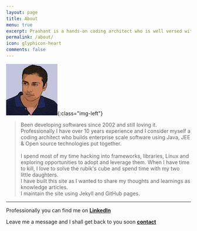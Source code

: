 ```yaml
---
layout: page
title: About
menu: true
excerpt: Prashant is a hands-on coding architect who is well versed with architectural patterns.
permalink: /about/
icon: glyphicon-heart
comments: false
---
```


![image-title-here](/assets/images/me.jpg){:class="img-left"}

> Been developing softwares since 2002 and still loving it. Professionally I have over 10 years experience and I consider myself a coding architect who builds enterprise scale software using Java, JEE & Open source technologies 
put together. <br/> <br/>
I spend most of my time hacking into frameworks, libraries, Linux and exploring opportunities to adopt and leverage them.
When I have time to kill, I love to solve the rubik's cube and spend time with my two little daughters.<br/>
I have built this site as I wanted to share my thoughts and learnings as knowledge articles.<br/> I maintain the site using Jekyll and GitHub pages.

***

Professionally you can find me on **[LinkedIn](https://www.linkedin.com/in/prashantpadmanabhan)**

Leave me a message and I shall get back to you soon **[contact](http://goo.gl/forms/3sFqY4vn88w8xWO93)**